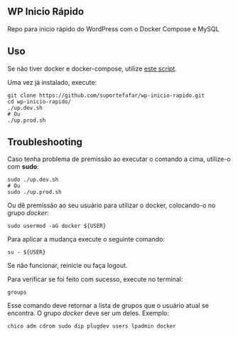 ## WP Inicio Rápido

Repo para inicio rápido do WordPress com o Docker Compose e MySQL

## Uso

Se não tiver docker e docker-compose, utilize [este script](https://github.com/suportefafar/docker_installs).

Uma vez já instalado, execute:

```
git clone https://github.com/suportefafar/wp-inicio-rapido.git
cd wp-inicio-rapido/
./up.dev.sh
# Ou
./up.prod.sh
```

## Troubleshooting

Caso tenha problema de premissão ao executar o comando a cima, utilize-o com **sudo**:

```
sudo ./up.dev.sh
# Ou
sudo ./up.prod.sh
```

Ou dê premissão ao seu usuário para utilizar o docker, colocando-o no grupo _docker_:

```
sudo usermod -aG docker ${USER}
```

Para aplicar a mudança execute o seguinte comando:

```
su - ${USER}
```

Se não funcionar, reinicie ou faça logout.

Para verificar se foi feito com sucesso, execute no terminal:

```
groups
```

Esse comando deve retornar a lista de grupos que o usuário atual se encontra.
O grupo _docker_ deve ser um deles.
Exemplo:

```
chico adm cdrom sudo dip plugdev users lpadmin docker
```
